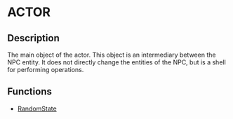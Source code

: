 # ACTOR

## Description
The main object of the actor. This object is an intermediary between the NPC entity. It does not directly change the entities of the NPC, but is a shell for performing operations.

## Functions
- [RandomState](./functions/RandomState.md)